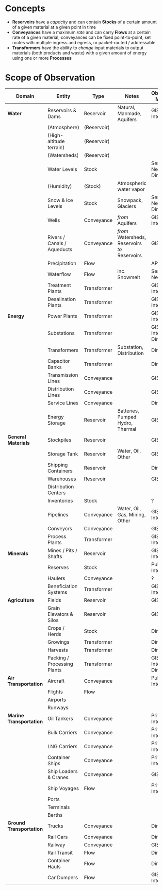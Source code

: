 # Concepts
* **Reservoirs** have a *capacity* and can contain **Stocks** of a certain amount of a given material at a given point in time
* **Conveyances** have a maximum *rate* and can carry **Flows** at a certain rate of a given material; conveyances can be fixed point-to-point, set routes with multiple ingress and egress, or packet-routed / addressable
* **Transformers** have the ability to *change* input materials to output materials (both products and waste) with a given amount of energy using one or more **Processes**

# Scope of Observation
| Domain | Entity | Type | Notes | Observation Methods |
| --- | --- | --- | --- | --- |
| **Water** | Reservoirs & Dams | Reservoir | Natural, Manmade, Aquifers | GIS, Public Internet |
| | (Atmosphere) | (Reservoir) | |
| | (High-altitude terrain) | (Reservoir) | |
| | (Watersheds) | (Reservoir) | |
| | Water Levels | Stock | | Sensor Networks, Direct |
| | (Humidity) | (Stock) | Atmospheric water vapor |
| | Snow & Ice Levels | Stock | Snowpack, Glaciers | Sensor Networks, Direct |
| | Wells | Conveyance | *from* Aquifers | GIS, Public Internet | 
| | Rivers / Canals / Aqueducts | Conveyance | *from* Watersheds, Reservoirs *to* Reservoirs | GIS |
| | Precipitation | Flow | | API |
| | Waterflow | Flow | inc. Snowmelt | Sensor Networks |
| | Treatment Plants | Transformer | | GIS, Public Internet |
| | Desalination Plants | Transformer | | GIS, Public Internet |
| **Energy** | Power Plants | Transformer | | GIS, Public Internet |
| | Substations | Transformer | | GIS, Public Internet, Direct |
| | Transformers | Transformer | Substation, Distribution | Direct |
| | Capacitor Banks | Transformer | | Direct |
| | Transmission Lines | Conveyance | | GIS, Direct |
| | Distribution Lines | Conveyance | | GIS, Direct |
| | Service Lines | Conveyance | | Direct
| | Energy Storage | Reservoir | Batteries, Pumped Hydro, Thermal | GIS, Direct |
| **General Materials** | Stockpiles | Reservoir | | GIS |
| | Storage Tank | Reservoir | Water, Oil, Other | GIS, Direct |
| | Shipping Containers | Reservoir | | Direct |
| | Warehouses | Reservoir | | GIS, Direct |
| | Distribution Centers | | | | |
| | Inventories | Stock | | ? |
| | Pipelines | Conveyance | Water, Oil, Gas, Mining, Other | GIS, Public Internet |
| | Conveyors | Conveyance | | GIS, Direct |
| | Process Plants | Transformer | | GIS, Public Internet |
| **Minerals** | Mines / Pits / Shafts | Reservoir | | GIS, Public Internet |
| | Reserves | Stock | | Public Internet |
| | Haulers | Conveyance | | ? | 
| | Beneficiation Systems | Transformer | | GIS, Public Internet |
| **Agriculture** | Fields | Reservoir | | GIS |
| | Grain Elevators & Silos | Reservoir | | GIS, Direct |
| | Crops / Herds | Stock | | Direct |
| | Growings | Transformer | | Direct |
| | Harvests | Transformer | | Direct |
| | Packing / Processing Plants | Transformer | | GIS, Public Internet, Direct |
| **Air Transportation** | Aircraft | Conveyance | | Public Internet |
| | Flights | Flow | | 
| | Airports | | |
| | Runways | | | 
| **Marine Transportation** | Oil Tankers | Conveyance | | Private Internet |
| | Bulk Carriers | Conveyance | | Private Internet |
| | LNG Carriers | Conveyance | | Private Internet |
| | Container Ships | Conveyance | | Private Internet |
| | Ship Loaders & Cranes | Conveyance | | GIS |
| | Ship Voyages | Flow | | Private Internet |
| | Ports | | |
| | Terminals | | |
| | Berths | | |
| **Ground Transportation** | Trucks | Conveyance | | Direct |
| | Rail Cars | Conveyance | | Direct |
| | Railway | Conveyance | | GIS |
| | Rail Transit | Flow | | Direct |
| | Container Hauls | Flow | | Direct |
| | Car Dumpers | Flow | | GIS, Public Internet |
